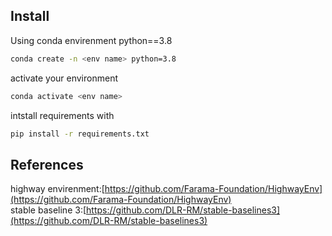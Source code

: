 ## <div>Install</div>

Using conda envirenment python==3.8  
```bash
conda create -n <env name> python=3.8
```
activate your environment
```bash
conda activate <env name>
```
intstall requirements with 
```bash
pip install -r requirements.txt
```
## <div>References</div>
highway envirenment:[https://github.com/Farama-Foundation/HighwayEnv](https://github.com/Farama-Foundation/HighwayEnv)  
stable baseline 3:[https://github.com/DLR-RM/stable-baselines3](https://github.com/DLR-RM/stable-baselines3)